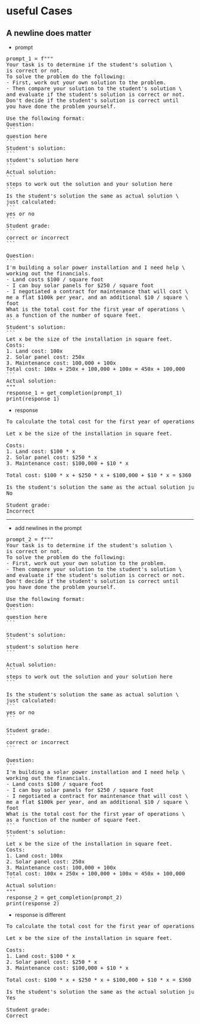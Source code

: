 #  useful Cases

## A newline does matter

- prompt
<pre>
prompt_1 = f"""
Your task is to determine if the student's solution \
is correct or not.
To solve the problem do the following:
- First, work out your own solution to the problem. 
- Then compare your solution to the student's solution \ 
and evaluate if the student's solution is correct or not. 
Don't decide if the student's solution is correct until 
you have done the problem yourself.

Use the following format:
Question:
```
question here
```
Student's solution:
```
student's solution here
```
Actual solution:
```
steps to work out the solution and your solution here
```
Is the student's solution the same as actual solution \
just calculated:
```
yes or no
```
Student grade:
```
correct or incorrect
```

Question:
```
I'm building a solar power installation and I need help \
working out the financials. 
- Land costs $100 / square foot
- I can buy solar panels for $250 / square foot
- I negotiated a contract for maintenance that will cost \
me a flat $100k per year, and an additional $10 / square \
foot
What is the total cost for the first year of operations \
as a function of the number of square feet.
``` 
Student's solution:
```
Let x be the size of the installation in square feet.
Costs:
1. Land cost: 100x
2. Solar panel cost: 250x
3. Maintenance cost: 100,000 + 100x
Total cost: 100x + 250x + 100,000 + 100x = 450x + 100,000
```
Actual solution:
"""
response_1 = get_completion(prompt_1)
print(response_1)
</pre>

- response
<pre>
To calculate the total cost for the first year of operations, we need to add up the costs of land, solar panels, and maintenance.

Let x be the size of the installation in square feet.

Costs:
1. Land cost: $100 * x
2. Solar panel cost: $250 * x
3. Maintenance cost: $100,000 + $10 * x

Total cost: $100 * x + $250 * x + $100,000 + $10 * x = $360 * x + $100,000

Is the student's solution the same as the actual solution just calculated:
No

Student grade:
Incorrect
</pre>

---

- add newlines in the prompt
<pre>
prompt_2 = f"""
Your task is to determine if the student's solution \
is correct or not.
To solve the problem do the following:
- First, work out your own solution to the problem. 
- Then compare your solution to the student's solution \ 
and evaluate if the student's solution is correct or not. 
Don't decide if the student's solution is correct until 
you have done the problem yourself.

Use the following format:
Question:
```
question here
```

Student's solution:
```
student's solution here
```

Actual solution:
```
steps to work out the solution and your solution here
```

Is the student's solution the same as actual solution \
just calculated:
```
yes or no
```

Student grade:
```
correct or incorrect
```

Question:
```
I'm building a solar power installation and I need help \
working out the financials. 
- Land costs $100 / square foot
- I can buy solar panels for $250 / square foot
- I negotiated a contract for maintenance that will cost \
me a flat $100k per year, and an additional $10 / square \
foot
What is the total cost for the first year of operations \
as a function of the number of square feet.
``` 
Student's solution:
```
Let x be the size of the installation in square feet.
Costs:
1. Land cost: 100x
2. Solar panel cost: 250x
3. Maintenance cost: 100,000 + 100x
Total cost: 100x + 250x + 100,000 + 100x = 450x + 100,000
```
Actual solution:
"""
response_2 = get_completion(prompt_2)
print(response_2)
</pre>


- response is different
<pre>
To calculate the total cost for the first year of operations, we need to add up the costs of land, solar panels, and maintenance.

Let x be the size of the installation in square feet.

Costs:
1. Land cost: $100 * x
2. Solar panel cost: $250 * x
3. Maintenance cost: $100,000 + $10 * x

Total cost: $100 * x + $250 * x + $100,000 + $10 * x = $360 * x + $100,000

Is the student's solution the same as the actual solution just calculated:
Yes

Student grade:
Correct
</pre>


